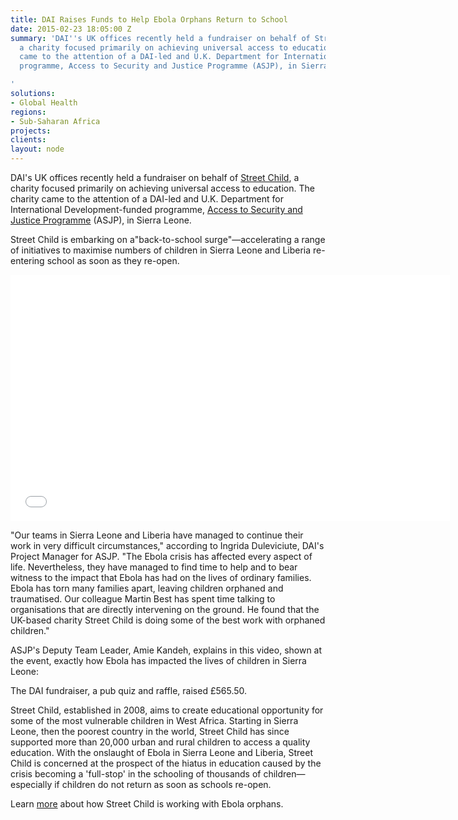 ```yaml
---
title: DAI Raises Funds to Help Ebola Orphans Return to School
date: 2015-02-23 18:05:00 Z
summary: 'DAI''s UK offices recently held a fundraiser on behalf of Street Child,
  a charity focused primarily on achieving universal access to education. The charity
  came to the attention of a DAI-led and U.K. Department for International Development-funded
  programme, Access to Security and Justice Programme (ASJP), in Sierra Leone.

'
solutions:
- Global Health
regions:
- Sub-Saharan Africa
projects: 
clients: 
layout: node
---
```


DAI's UK offices recently held a fundraiser on behalf of [Street Child][1], a charity focused primarily on achieving universal access to education. The charity came to the attention of a DAI-led and U.K. Department for International Development-funded programme, [Access to Security and Justice Programme][2] (ASJP), in Sierra Leone.

Street Child is embarking on a"back-to-school surge"—accelerating a range of initiatives to maximise numbers of children in Sierra Leone and Liberia re-entering school as soon as they re-open.

<iframe allowfullscreen="" frameborder="0" height="394" mozallowfullscreen="" src="//player.vimeo.com/video/120184620" webkitallowfullscreen="" width="703"></iframe>

"Our teams in Sierra Leone and Liberia have managed to continue their work in very difficult circumstances," according to Ingrida Duleviciute, DAI's Project Manager for ASJP. "The Ebola crisis has affected every aspect of life. Nevertheless, they have managed to find time to help and to bear witness to the impact that Ebola has had on the lives of ordinary families. Ebola has torn many families apart, leaving children orphaned and traumatised. Our colleague Martin Best has spent time talking to organisations that are directly intervening on the ground. He found that the UK-based charity Street Child is doing some of the best work with orphaned children."

ASJP's Deputy Team Leader, Amie Kandeh, explains in this video, shown at the event, exactly how Ebola has impacted the lives of children in Sierra Leone:

The DAI fundraiser, a pub quiz and raffle, raised £565.50.

Street Child, established in 2008, aims to create educational opportunity for some of the most vulnerable children in West Africa. Starting in Sierra Leone, then the poorest country in the world, Street Child has since supported more than 20,000 urban and rural children to access a quality education. With the onslaught of Ebola in Sierra Leone and Liberia, Street Child is concerned at the prospect of the hiatus in education caused by the crisis becoming a 'full-stop' in the schooling of thousands of children—especially if children do not return as soon as schools re-open.

Learn [more][3] about how Street Child is working with Ebola orphans.

[1]: http://www.street-child.co.uk/
[2]: /our-work/projects/sierra-leone-access-security-and-justice-programme
[3]: http://www.street-child.co.uk/ebola-crisis-update/
